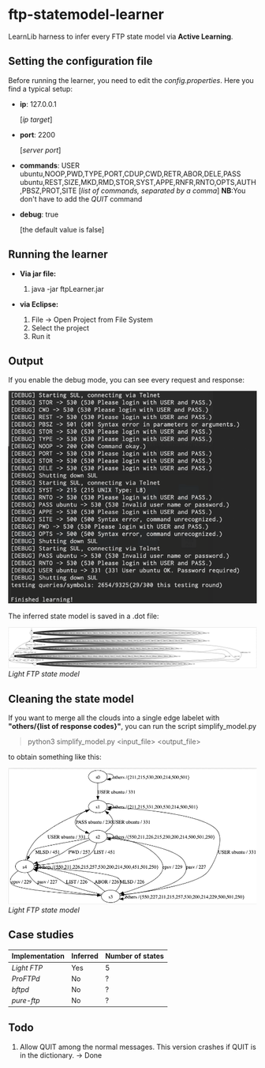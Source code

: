 # ftp-statemodel-learner

LearnLib harness to infer every FTP state model via **Active Learning**.

## Setting the configuration file
Before running the learner, you need to edit the *config.properties*. Here you find a typical setup:
  
- **ip**: 127.0.0.1
    
    [*ip target*] 
- **port**: 2200

    [*server port*]
- **commands**: USER ubuntu,NOOP,PWD,TYPE,PORT,CDUP,CWD,RETR,ABOR,DELE,PASS ubuntu,REST,SIZE,MKD,RMD,STOR,SYST,APPE,RNFR,RNTO,OPTS,AUTH,PBSZ,PROT,SITE
     [*list of commands, separated by a comma*]
    **NB**:You don't have to add the *QUIT* command
- **debug**: true

    [the default value is false] 

## Running the learner 

- **Via jar file:**
    1. java -jar ftpLearner.jar
    
- **via Eclipse:**
    1. File -> Open Project from File System 
    2. Select the project
    3. Run it

## Output 

If you enable the debug mode, you can see every request and response:

![alt text](./ftp-statemodel-learner.png "Learning")

The inferred state model is saved in a .dot file:

![alt text](./learnedModel.png "State model")
*Light FTP state model*
## Cleaning the state model
If you want to merge all the clouds into a single edge labelet with **"others/{list of response codes}"**, you can run the script simplify_model.py
> python3 simplify_model.py <input_file> <output_file>

to obtain something like this:

![alt text](./learnedModel_clean.png "State model")
*Light FTP state model*

## Case studies 

Implementation | Inferred | Number of states |
--- | --- | --- | 
*Light FTP* | Yes | 5 |
*ProFTPd* | No | ? |
*bftpd* | No | ? |
*pure-ftp* | No | ? |


## Todo

1. Allow QUIT among the normal messages. This version crashes if QUIT is in the dictionary. -> Done

